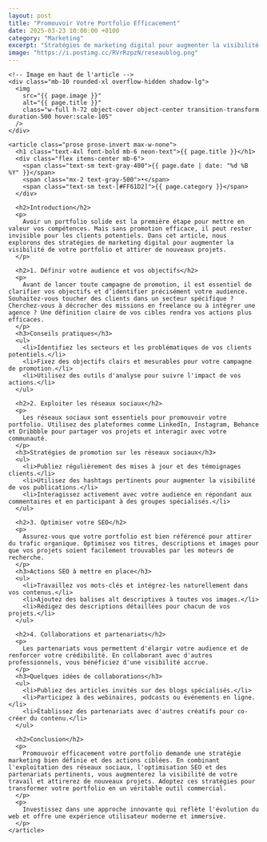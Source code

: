 ```yaml
---
layout: post
title: "Promouvoir Votre Portfolio Efficacement"
date: 2025-03-23 10:00:00 +0100
category: "Marketing"
excerpt: "Stratégies de marketing digital pour augmenter la visibilité de votre portfolio et attirer l'attention des clients potentiels."
image: "https://i.postimg.cc/RVrRzpzN/reseaublog.png"
---
```


<main class="pt-24 pb-16 bg-[#0A0118] text-white">
  <div class="container mx-auto px-4 max-w-4xl">

    <!-- Image en haut de l'article -->
    <div class="mb-10 rounded-xl overflow-hidden shadow-lg">
      <img 
        src="{{ page.image }}" 
        alt="{{ page.title }}" 
        class="w-full h-72 object-cover object-center transition-transform duration-500 hover:scale-105"
      />
    </div>

    <article class="prose prose-invert max-w-none">
      <h1 class="text-4xl font-bold mb-6 neon-text">{{ page.title }}</h1>
      <div class="flex items-center mb-6">
        <span class="text-sm text-gray-400">{{ page.date | date: "%d %B %Y" }}</span>
        <span class="mx-2 text-gray-500">•</span>
        <span class="text-sm text-[#FF61D2]">{{ page.category }}</span>
      </div>
      
      <h2>Introduction</h2>
      <p>
        Avoir un portfolio solide est la première étape pour mettre en valeur vos compétences. Mais sans promotion efficace, il peut rester invisible pour les clients potentiels. Dans cet article, nous explorons des stratégies de marketing digital pour augmenter la visibilité de votre portfolio et attirer de nouveaux projets.
      </p>
      
      <h2>1. Définir votre audience et vos objectifs</h2>
      <p>
        Avant de lancer toute campagne de promotion, il est essentiel de clarifier vos objectifs et d’identifier précisément votre audience. Souhaitez-vous toucher des clients dans un secteur spécifique ? Cherchez-vous à décrocher des missions en freelance ou à intégrer une agence ? Une définition claire de vos cibles rendra vos actions plus efficaces.
      </p>
      <h3>Conseils pratiques</h3>
      <ul>
        <li>Identifiez les secteurs et les problématiques de vos clients potentiels.</li>
        <li>Fixez des objectifs clairs et mesurables pour votre campagne de promotion.</li>
        <li>Utilisez des outils d'analyse pour suivre l'impact de vos actions.</li>
      </ul>
      
      <h2>2. Exploiter les réseaux sociaux</h2>
      <p>
        Les réseaux sociaux sont essentiels pour promouvoir votre portfolio. Utilisez des plateformes comme LinkedIn, Instagram, Behance et Dribbble pour partager vos projets et interagir avec votre communauté.
      </p>
      <h3>Stratégies de promotion sur les réseaux sociaux</h3>
      <ul>
        <li>Publiez régulièrement des mises à jour et des témoignages clients.</li>
        <li>Utilisez des hashtags pertinents pour augmenter la visibilité de vos publications.</li>
        <li>Interagissez activement avec votre audience en répondant aux commentaires et en participant à des groupes spécialisés.</li>
      </ul>
      
      <h2>3. Optimiser votre SEO</h2>
      <p>
        Assurez-vous que votre portfolio est bien référencé pour attirer du trafic organique. Optimisez vos titres, descriptions et images pour que vos projets soient facilement trouvables par les moteurs de recherche.
      </p>
      <h3>Actions SEO à mettre en place</h3>
      <ul>
        <li>Travaillez vos mots-clés et intégrez-les naturellement dans vos contenus.</li>
        <li>Ajoutez des balises alt descriptives à toutes vos images.</li>
        <li>Rédigez des descriptions détaillées pour chacun de vos projets.</li>
      </ul>
      
      <h2>4. Collaborations et partenariats</h2>
      <p>
        Les partenariats vous permettent d'élargir votre audience et de renforcer votre crédibilité. En collaborant avec d'autres professionnels, vous bénéficiez d'une visibilité accrue.
      </p>
      <h3>Quelques idées de collaborations</h3>
      <ul>
        <li>Publiez des articles invités sur des blogs spécialisés.</li>
        <li>Participez à des webinaires, podcasts ou événements en ligne.</li>
        <li>Établissez des partenariats avec d'autres créatifs pour co-créer du contenu.</li>
      </ul>
      
      <h2>Conclusion</h2>
      <p>
        Promouvoir efficacement votre portfolio demande une stratégie marketing bien définie et des actions ciblées. En combinant l'exploitation des réseaux sociaux, l'optimisation SEO et des partenariats pertinents, vous augmenterez la visibilité de votre travail et attirerez de nouveaux projets. Adoptez ces stratégies pour transformer votre portfolio en un véritable outil commercial.
      </p>
      <p>
        Investissez dans une approche innovante qui reflète l'évolution du web et offre une expérience utilisateur moderne et immersive.
      </p>
    </article>
  </div>
</main>
